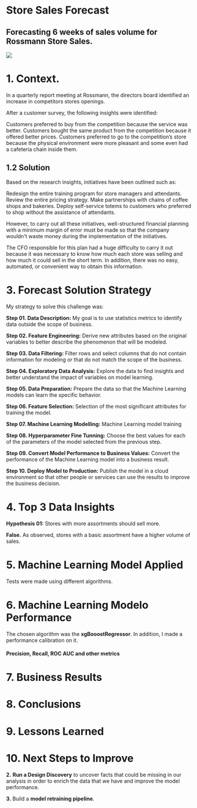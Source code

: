 # Store Sales Forecast

## Forecasting 6 weeks of sales volume for Rossmann Store Sales.

![](img/rossmann_original.png)

# 1. Context.

In a quarterly report meeting at Rossmann, the directors board identified an increase in competitors stores openings.

After a customer survey, the following insights were identified:

Customers preferred to buy from the competition because the service was better.
Customers bought the same product from the competition because it offered better prices.
Customers preferred to go to the competition’s store because the physical environment were more pleasant and some even had a cafeteria chain inside them.

## 1.2 Solution

Based on the research insights, initiatives have been outlined such as:

Redesign the entire training program for store managers and attendants.
Review the entire pricing strategy.
Make partnerships with chains of coffee shops and bakeries.
Deploy self-service totems to customers who preferred to shop without the assistance of attendants.

However, to carry out all these initiatives, well-structured financial planning with a minimum margin of error must be made so that the company wouldn't waste money during the implementation of the initiatives.

The CFO responsible for this plan had a huge difficulty to carry it out because it was necessary to know how much each store was selling and how much it could sell in the short term. In addition, there was no easy, automated, or convenient way to obtain this information.


# 3. Forecast Solution Strategy

My strategy to solve this challenge was:

**Step 01. Data Description:** My goal is to use statistics metrics to identify data outside the scope of business.

**Step 02. Feature Engineering:** Derive new attributes based on the original variables to better describe the phenomenon that will be modeled.

**Step 03. Data Filtering:** Filter rows and select columns that do not contain information for modeling or that do not match the scope of the business.

**Step 04. Exploratory Data Analysis:** Explore the data to find insights and better understand the impact of variables on model learning.

**Step 05. Data Preparation:** Prepare the data so that the Machine Learning models can learn the specific behavior.

**Step 06. Feature Selection:** Selection of the most significant attributes for training the model.

**Step 07. Machine Learning Modelling:** Machine Learning model training

**Step 08. Hyperparameter Fine Tunning:** Choose the best values for each of the parameters of the model selected from the previous step.

**Step 09. Convert Model Performance to Business Values:** Convert the performance of the Machine Learning model into a business result.

**Step 10. Deploy Model to Production:** Publish the model in a cloud environment so that other people or services can use the results to improve the business decision.

# 4. Top 3 Data Insights

**Hypothesis 01:** Stores with more assortments should sell more.

**False.** As observed, stores with a basic assortment have a higher volume of sales.


# 5. Machine Learning Model Applied
Tests were made using different algorithms.

# 6. Machine Learning Modelo Performance
The chosen algorithm was the **xgBooostRegressor**. In addition, I made a performance calibration on it.

#### Precision, Recall, ROC AUC and other metrics

# 7. Business Results

# 8. Conclusions

# 9. Lessons Learned

# 10. Next Steps to Improve

**2.** **Run a Design Discovery** to uncover facts that could be missing in our analysis in order to enrich the data that we have and improve the model performance.

**3.** Build a **model retraining pipeline**.




